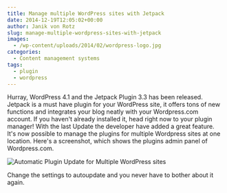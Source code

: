 ```yaml
---
title: Manage multiple WordPress sites with Jetpack
date: 2014-12-19T12:05:02+00:00
author: Janik von Rotz
slug: manage-multiple-wordpress-sites-with-jetpack
images:
  - /wp-content/uploads/2014/02/wordpress-logo.jpg
categories:
  - Content management systems
tags:
  - plugin
  - wordpress
---
```

Hurray, WordPress 4.1 and the Jetpack Plugin 3.3 has been released.
Jetpack is a must have plugin for your WordPress site, it offers tons of new functions and integrates your blog neatly with your Wordpress.com account. If you haven't already installed it, head right now to your plugin manager!
With the last Update the developer have added a great feature. It's now possible to manage the plugins for multiple Wordpress sites at one location.
Here's a screenshot, which shows the plugins admin panel of Wordpress.com.
<!--more-->
![Automatic Plugin Update for Multiple WordPress sites](/wp-content/uploads/2014/12/Automatic-Plugin-Update-for-Multiple-WordPress-sites.png)

Change the settings to autoupdate and you never have to bother about it again.